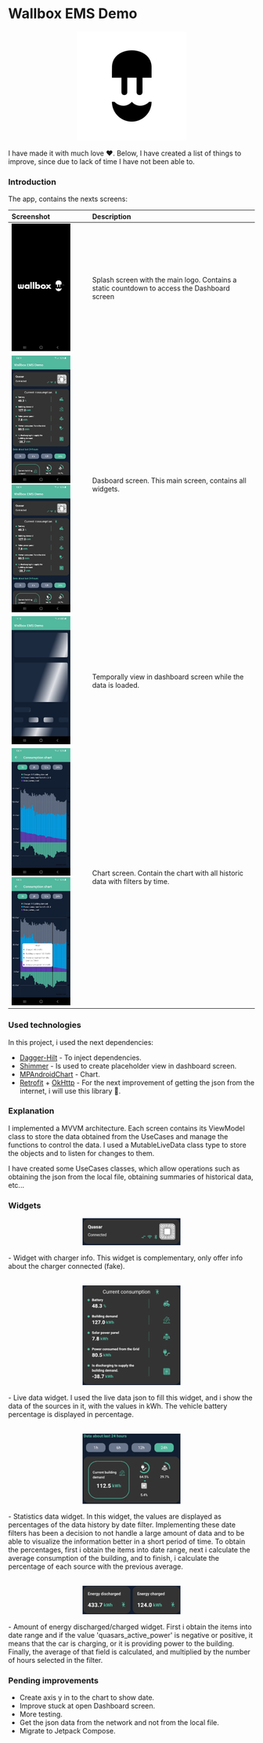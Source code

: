 
# Wallbox EMS Demo

<p align="center">
<img src="images/logo.png"/>
</p>


I have made it with much love ❤️. Below, I have created a list of things to improve, since due to lack of time I have not been able to.

### Introduction
The app, contains the nexts screens:


| Screenshot  | Description  |
|:----------|:----------|
| <img src="./images/screenshot_splash.png" width="120"> | Splash screen with the main logo. Contains a static countdown to access the Dashboard screen|
|  <img src="./images/screenshot_dashboard_1.png" width="120"><img src="./images/screenshot_dashboard_1.png" width="120"> | Dasboard screen. This main screen, contains all widgets.|
| <img src="./images/screenshot_placeholder.png" width="120"> | Temporally view in dashboard screen while the data is loaded.
| <img src="./images/screenshot_chart_1.png" width="120"><img src="./images/screenshot_chart_2.png" width="120"> | Chart screen. Contain the chart with all historic data with filters by time.


### Used technologies
In this project, i used the next dependencies:
- [Dagger-Hilt](https://dagger.dev/hilt/) - To inject dependencies.
- [Shimmer](http://facebook.github.io/shimmer-android/) - Is used to create placeholder view in dashboard screen.
- [MPAndroidChart](https://github.com/PhilJay/MPAndroidChart) - Chart.
- [Retrofit](https://square.github.io/retrofit/) + [OkHttp](https://square.github.io/okhttp/) - For the next improvement of getting the json from the internet, i will use this library 🥰.


### Explanation
I implemented a MVVM architecture. Each screen contains its ViewModel class to store the data obtained from the UseCases and manage the functions to control the data. I used a MutableLiveData class type to store the objects and to listen for changes to them. 

I have created some UseCases classes, which allow operations such as obtaining the json from the local file, obtaining summaries of historical data, etc...

### Widgets
<p align="center">
<img src="images/widget_info_charger.PNG" width="200"/>
</p>
- Widget with charger info. This widget is complementary, only offer info about the charger connected (fake).

<br/>
<br/>

<p align="center">
<img src="images/widget_live_data.PNG" width="200"/>
</p>
- Live data widget. I used the live data json to fill this widget, and i show the data of the sources in it, with the values in kWh. The vehicle battery percentage is displayed in percentage.

<br/>
<br/>

<p align="center">
<img src="images/widget_statistics.PNG" width="200"/>
</p>
- Statistics data widget. In this widget, the values are displayed as percentages of the data history by date filter.
Implementing these date filters has been a decision to not handle a large amount of data and to be able to visualize the information better in a short period of time.
To obtain the percentages, first i obtain the items into date range, next i calculate the average consumption of the building, and to finish, i calculate the percentage of each source with the previous average.

<br/>
<br/>

<p align="center">
<img src="images/widget_charged_discharged.PNG" width="200"/>
</p>
- Amount of energy discharged/charged widget. First i obtain the items into date range and if the value 'quasars_active_power' is negative or positive, it means that the car is charging, or it is providing power to the building.
Finally, the average of that field is calculated, and multiplied by the number of hours selected in the filter.

### Pending improvements
- Create axis y in to the chart to show date.
- Improve stuck at open Dashboard screen.
- More testing.
- Get the json data from the network and not from the local file.
- Migrate to Jetpack Compose.